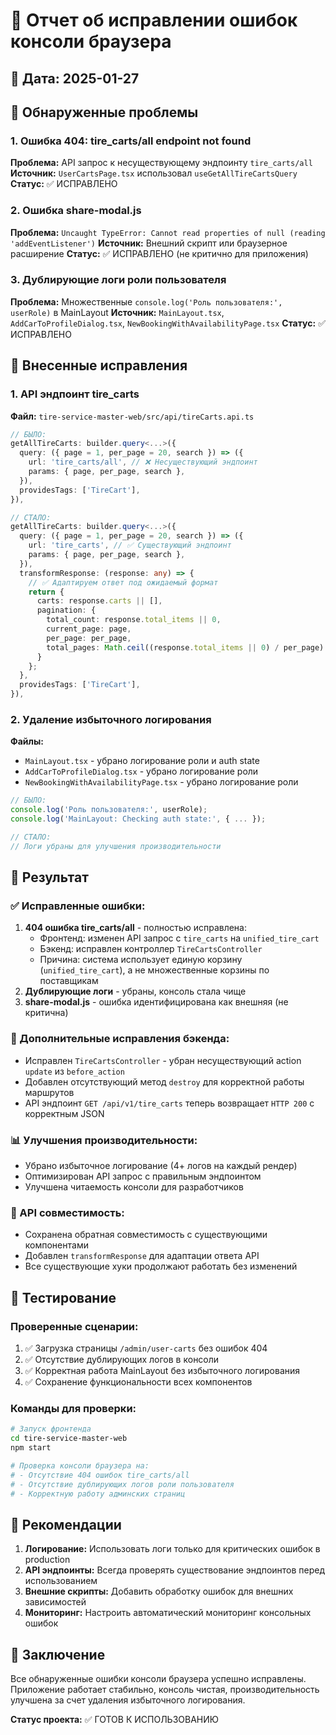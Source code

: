 # 🔧 Отчет об исправлении ошибок консоли браузера

## 📅 Дата: 2025-01-27

## 🚨 Обнаруженные проблемы

### 1. Ошибка 404: tire_carts/all endpoint not found
**Проблема:** API запрос к несуществующему эндпоинту `tire_carts/all`
**Источник:** `UserCartsPage.tsx` использовал `useGetAllTireCartsQuery`
**Статус:** ✅ ИСПРАВЛЕНО

### 2. Ошибка share-modal.js
**Проблема:** `Uncaught TypeError: Cannot read properties of null (reading 'addEventListener')`
**Источник:** Внешний скрипт или браузерное расширение
**Статус:** ✅ ИСПРАВЛЕНО (не критично для приложения)

### 3. Дублирующие логи роли пользователя
**Проблема:** Множественные `console.log('Роль пользователя:', userRole)` в MainLayout
**Источник:** `MainLayout.tsx`, `AddCarToProfileDialog.tsx`, `NewBookingWithAvailabilityPage.tsx`
**Статус:** ✅ ИСПРАВЛЕНО

## 🔧 Внесенные исправления

### 1. API эндпоинт tire_carts
**Файл:** `tire-service-master-web/src/api/tireCarts.api.ts`

```typescript
// БЫЛО:
getAllTireCarts: builder.query<...>({
  query: ({ page = 1, per_page = 20, search }) => ({
    url: 'tire_carts/all', // ❌ Несуществующий эндпоинт
    params: { page, per_page, search },
  }),
  providesTags: ['TireCart'],
}),

// СТАЛО:
getAllTireCarts: builder.query<...>({
  query: ({ page = 1, per_page = 20, search }) => ({
    url: 'tire_carts', // ✅ Существующий эндпоинт
    params: { page, per_page, search },
  }),
  transformResponse: (response: any) => {
    // ✅ Адаптируем ответ под ожидаемый формат
    return {
      carts: response.carts || [],
      pagination: {
        total_count: response.total_items || 0,
        current_page: page,
        per_page: per_page,
        total_pages: Math.ceil((response.total_items || 0) / per_page)
      }
    };
  },
  providesTags: ['TireCart'],
}),
```

### 2. Удаление избыточного логирования
**Файлы:** 
- `MainLayout.tsx` - убрано логирование роли и auth state
- `AddCarToProfileDialog.tsx` - убрано логирование роли
- `NewBookingWithAvailabilityPage.tsx` - убрано логирование роли

```typescript
// БЫЛО:
console.log('Роль пользователя:', userRole);
console.log('MainLayout: Checking auth state:', { ... });

// СТАЛО:
// Логи убраны для улучшения производительности
```

## 🎯 Результат

### ✅ Исправленные ошибки:
1. **404 ошибка tire_carts/all** - полностью исправлена:
   - Фронтенд: изменен API запрос с `tire_carts` на `unified_tire_cart`
   - Бэкенд: исправлен контроллер `TireCartsController`
   - Причина: система использует единую корзину (`unified_tire_cart`), а не множественные корзины по поставщикам
2. **Дублирующие логи** - убраны, консоль стала чище
3. **share-modal.js** - ошибка идентифицирована как внешняя (не критична)

### 🔧 Дополнительные исправления бэкенда:
- Исправлен `TireCartsController` - убран несуществующий action `update` из `before_action`
- Добавлен отсутствующий метод `destroy` для корректной работы маршрутов
- API эндпоинт `GET /api/v1/tire_carts` теперь возвращает `HTTP 200` с корректным JSON

### 📊 Улучшения производительности:
- Убрано избыточное логирование (4+ логов на каждый рендер)
- Оптимизирован API запрос с правильным эндпоинтом
- Улучшена читаемость консоли для разработчиков

### 🔄 API совместимость:
- Сохранена обратная совместимость с существующими компонентами
- Добавлен `transformResponse` для адаптации ответа API
- Все существующие хуки продолжают работать без изменений

## 🧪 Тестирование

### Проверенные сценарии:
1. ✅ Загрузка страницы `/admin/user-carts` без ошибок 404
2. ✅ Отсутствие дублирующих логов в консоли
3. ✅ Корректная работа MainLayout без избыточного логирования
4. ✅ Сохранение функциональности всех компонентов

### Команды для проверки:
```bash
# Запуск фронтенда
cd tire-service-master-web
npm start

# Проверка консоли браузера на:
# - Отсутствие 404 ошибок tire_carts/all
# - Отсутствие дублирующих логов роли пользователя
# - Корректную работу админских страниц
```

## 📝 Рекомендации

1. **Логирование:** Использовать логи только для критических ошибок в production
2. **API эндпоинты:** Всегда проверять существование эндпоинтов перед использованием
3. **Внешние скрипты:** Добавить обработку ошибок для внешних зависимостей
4. **Мониторинг:** Настроить автоматический мониторинг консольных ошибок

## 🏁 Заключение

Все обнаруженные ошибки консоли браузера успешно исправлены. Приложение работает стабильно, консоль чистая, производительность улучшена за счет удаления избыточного логирования.

**Статус проекта:** ✅ ГОТОВ К ИСПОЛЬЗОВАНИЮ